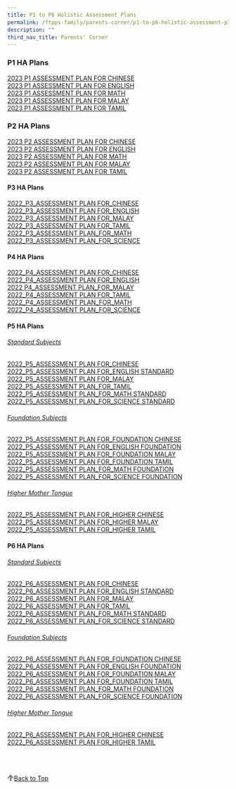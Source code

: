 ```yaml
---
title: P1 to P6 Holistic Assessment Plans
permalink: /ftpps-family/parents-corner/p1-to-p6-holistic-assessment-plans/
description: ""
third_nav_title: Parents' Corner
---
```

### P1 HA Plans

[2023 P1 ASSESSMENT PLAN FOR CHINESE](/files/Parents'%20Corner/Holistic%20Assessment%20Plans/2023/P1/2023_P1_ASSESSMENT%20PLAN%20FOR_CHINESE.pdf)
<br>
[2023 P1 ASSESSMENT PLAN FOR ENGLISH](/files/Parents'%20Corner/Holistic%20Assessment%20Plans/2023/P1/2023_P1_ASSESSMENT%20PLAN_FOR_ENGLISH.pdf)
<br>
[2023 P1 ASSESSMENT PLAN FOR MATH](/files/Parents'%20Corner/Holistic%20Assessment%20Plans/2023/P1/2023_P1_ASSESSMENT%20PLAN_FOR_MATH.pdf)
<br>
[2023 P1 ASSESSMENT PLAN FOR MALAY](/files/Parents'%20Corner/Holistic%20Assessment%20Plans/2023/P1/2023_P1_ASSESSMENT%20PLAN%20FOR_MALAY.pdf)
<br>
[2023 P1 ASSESSMENT PLAN FOR TAMIL](/files/Parents'%20Corner/Holistic%20Assessment%20Plans/2023/P1/2023_P1_ASSESSMENT%20PLAN_FOR_TAMIL.pdf)


### P2 HA Plans


[2023 P2 ASSESSMENT PLAN FOR CHINESE](/files/Parents'%20Corner/Holistic%20Assessment%20Plans/2023/P2/2023_P2_ASSESSMENT%20PLAN%20FOR_CHINESE.pdf)
<br>
[2023 P2 ASSESSMENT PLAN FOR ENGLISH](/files/Parents'%20Corner/Holistic%20Assessment%20Plans/2023/P2/2023_P2_ASSESSMENT%20PLAN_FOR_ENGLISH.pdf)
<br>
[2023 P2 ASSESSMENT PLAN FOR MATH](/files/Parents'%20Corner/Holistic%20Assessment%20Plans/2023/P2/2023_P2_ASSESSMENT%20PLAN_FOR_MATH.pdf)
<br>
[2023 P2 ASSESSMENT PLAN FOR MALAY](/files/Parents'%20Corner/Holistic%20Assessment%20Plans/2023/P2/2023_P2_ASSESSMENT%20PLAN_FOR_MALAY.pdf)
<br>
[2023 P2 ASSESSMENT PLAN FOR TAMIL](/files/Parents'%20Corner/Holistic%20Assessment%20Plans/2023/P2/2023_P2_ASSESSMENT%20PLAN_FOR_TAMIL.pdf)

#### P3 HA Plans

[2022_P3_ASSESSMENT PLAN FOR_CHINESE](/files/2022_P3_ASSESSMENT%20PLAN%20FOR_CHINESE.pdf)
<br>
[2022_P3_ASSESSMENT PLAN FOR_ENGLISH](/files/2022_P3_ASSESSMENT%20PLAN%20FOR_ENGLISH.pdf)
<br>
[2022_P3_ASSESSMENT PLAN FOR_MALAY](/files/2022_P3_ASSESSMENT%20PLAN%20FOR_MALAY.pdf)
<br>
[2022_P3_ASSESSMENT PLAN FOR_TAMIL](/files/2022_P3_ASSESSMENT%20PLAN%20FOR_TAMIL.pdf)
<br>
[2022_P3_ASSESSMENT PLAN_FOR_MATH](/files/2022_P3_ASSESSMENT%20PLAN_FOR_MATH.pdf)
<br>
[2022_P3_ASSESSMENT PLAN_FOR_SCIENCE](/files/2022_P3_ASSESSMENT%20PLAN_FOR_SCIENCE.pdf)

#### P4 HA Plans

[2022_P4_ASSESSMENT PLAN FOR_CHINESE](/files/2022_P4_ASSESSMENT%20PLAN%20FOR_CHINESE.pdf)
<br>
[2022_P4_ASSESSMENT PLAN FOR_ENGLISH](/files/2022_P4_ASSESSMENT%20PLAN%20FOR_ENGLISH.pdf)
<br>
[2022 P4_ASSESSMENT PLAN_FOR_MALAY](/files/2022%20P4_ASSESSMENT%20PLAN_FOR_MALAY.pdf)
<br>
[2022_P4_ASSESSMENT PLAN FOR_TAMIL](/files/2022_P4_ASSESSMENT%20PLAN%20FOR_TAMIL.pdf) 
<br>
[2022_P4_ASSESSMENT PLAN_FOR_MATH](/files/2022_P4_ASSESSMENT%20PLAN_FOR_MATH.pdf)
<br>
[2022_P4_ASSESSMENT PLAN_FOR_SCIENCE](/files/2022_P4_ASSESSMENT%20PLAN_FOR_SCIENCE.pdf)

#### P5 HA Plans

<h6><u> Standard Subjects  </u></h6>

  [2022_P5_ASSESSMENT PLAN FOR_CHINESE](/files/2022_P5_ASSESSMENT%20PLAN%20FOR_CHINESE.pdf)
<br>
[2022_P5_ASSESSMENT PLAN FOR_ENGLISH STANDARD](/files/2022_P5_ASSESSMENT%20PLAN%20FOR_ENGLISH%20STANDARD.pdf)
<br>
[2022_P5_ASSESSMENT PLAN FOR_MALAY](/files/2022_P5_ASSESSMENT%20PLAN%20FOR_MALAY.pdf)
<br>
[2022_P5_ASSESSMENT PLAN_FOR_TAMIL](/files/2022_P5_ASSESSMENT%20PLAN_FOR_TAMIL.pdf)
<br>
[2022_P5_ASSESSMENT PLAN_FOR_MATH STANDARD](/files/2022_P5_ASSESSMENT%20PLAN_FOR_MATH%20STANDARD.pdf)
<br>
[2022_P5_ASSESSMENT PLAN_FOR_SCIENCE STANDARD](/files/2022_P5_ASSESSMENT%20PLAN_FOR_SCIENCE%20STANDARD.pdf)

<h6><u> Foundation Subjects </u></h6>
  
[2022_P5_ASSESSMENT PLAN FOR_FOUNDATION CHINESE](/files/2022_P5_ASSESSMENT%20PLAN%20FOR_FOUNDATION%20CHINESE.pdf)
<br>
[2022_P5_ASSESSMENT PLAN FOR_ENGLISH FOUNDATION](/files/2022_P5_ASSESSMENT%20PLAN%20FOR_ENGLISH%20FOUNDATION.pdf)
<br>
[2022_P5_ASSESSMENT PLAN FOR_FOUNDATION MALAY](/files/2022_P5_ASSESSMENT%20PLAN%20FOR_FOUNDATION%20MALAY.pdf)
<br>
[2022_P5_ASSESSMENT PLAN FOR_FOUNDATION TAMIL](/files/2022_P5_ASSESSMENT%20PLAN%20FOR_FOUNDATION%20TAMIL.pdf)
<br>
[2022_P5_ASSESSMENT PLAN_FOR_MATH FOUNDATION](/files/2022_P5_ASSESSMENT%20PLAN_FOR_MATH%20FOUNDATION.pdf)
<br>
[2022_P5_ASSESSMENT PLAN_FOR_SCIENCE FOUNDATION](/files/2022_P5_ASSESSMENT%20PLAN_FOR_SCIENCE%20FOUNDATION.pdf)
  
<h6><u> Higher Mother Tongue  </u></h6>
  
[2022_P5_ASSESSMENT PLAN FOR_HIGHER CHINESE](/files/2022_P5_ASSESSMENT%20PLAN%20FOR_HIGHER%20CHINESE.pdf)
<br>
[2022_P5_ASSESSMENT PLAN FOR_HIGHER MALAY](/files/2022_P5_ASSESSMENT%20PLAN%20FOR_HIGHER%20MALAY.pdf)
<br>
[2022_P5_ASSESSMENT PLAN FOR_HIGHER TAMIL](/files/2022_P5_ASSESSMENT%20PLAN%20FOR_HIGHER%20TAMIL.pdf)

#### P6 HA Plans


<h6><u> Standard Subjects  </u></h6>
  
[2022_P6_ASSESSMENT PLAN FOR_CHINESE](/files/2022_P6_ASSESSMENT%20PLAN%20FOR_CHINESE.pdf)
<br>
[2022_P6_ASSESSMENT PLAN FOR_ENGLISH STANDARD](/files/2022_P6_ASSESSMENT%20PLAN%20FOR_ENGLISH%20STANDARD.pdf)
<br>
[2022_P6_ASSESSMENT PLAN FOR_MALAY](/files/2022_P6_ASSESSMENT%20PLAN%20FOR_MALAY.pdf)
<br>
[2022_P6_ASSESSMENT PLAN FOR_TAMIL](/files/2022_P6_ASSESSMENT%20PLAN%20FOR_TAMIL.pdf)
<br>
[2022_P6_ASSESSMENT PLAN_FOR_MATH STANDARD](/files/2022_P6_ASSESSMENT%20PLAN_FOR_MATH%20STANDARD.pdf)
<br>
[2022_P6_ASSESSMENT PLAN_FOR_SCIENCE STANDARD](/files/2022_P6_ASSESSMENT%20PLAN_FOR_SCIENCE%20STANDARD.pdf)

<h6><u> Foundation Subjects </u></h6>
  
[2022_P6_ASSESSMENT PLAN FOR_FOUNDATION CHINESE](/files/2022_P6_ASSESSMENT%20PLAN%20FOR_FOUNDATION%20CHINESE.pdf)
<br>
[2022_P6_ASSESSMENT PLAN FOR_ENGLISH FOUNDATION](/files/2022_P6_ASSESSMENT%20PLAN%20FOR_ENGLISH%20FOUNDATION.pdf) 
<br>
[2022_P6_ASSESSMENT PLAN FOR_FOUNDATION MALAY](/files/2022_P6_ASSESSMENT%20PLAN%20FOR_FOUNDATION%20MALAY.pdf)
<br>
[2022_P6_ASSESSMENT PLAN FOR_FOUNDATION TAMIL](/files/2022_P6_ASSESSMENT%20PLAN%20FOR_FOUNDATION%20TAMIL.pdf)
<br>
[2022_P6_ASSESSMENT PLAN_FOR_MATH FOUNDATION](/files/2022_P6_ASSESSMENT%20PLAN_FOR_MATH%20FOUNDATION.pdf)
<br>
[2022_P6_ASSESSMENT PLAN_FOR_SCIENCE FOUNDATION](/files/2022_P6_ASSESSMENT%20PLAN_FOR_SCIENCE%20FOUNDATION.pdf)
  
 <h6><u> Higher Mother Tongue </u></h6>

[2022_P6_ASSESSMENT PLAN FOR_HIGHER CHINESE](/files/2022_P6_ASSESSMENT%20PLAN%20FOR_HIGHER%20CHINESE.pdf)
<br>
[2022_P6_ASSESSMENT PLAN FOR_HIGHER TAMIL](/files/2022_P6_ASSESSMENT%20PLAN%20FOR_HIGHER%20TAMIL.pdf)


<br>
<br>
<br>

<a href="/ftpps-family/parents-corner/p1-to-p6-holistic-assessment-plans#lo_main">
	 <img src="/images/arrow-up.png" style="width:3%" align="left"/> Back to Top
</a>